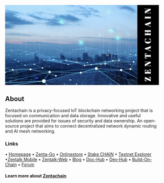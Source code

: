 <body>
<img src="https://github.com/ZentaChain/.github/blob/main/assets/zentachain_github.png">
</body>

## About
Zentachain is a privacy-focused IoT blockchain networking project that is focused on communication and data storage. Innovative and useful solutions are provided for issues of security and data ownership. An open-source project that aims to connect decentralized network dynamic routing and AI mesh networking.

### Links

• [Homepage](https://zentachain.io) • [Zenta-Go](https://zenta-go.com) • [Onlinestore](https://zentanode.com) • [Stake CHAIN](https://staking.zentachain.io) • [Testnet Explorer](https://explorer-sepolia.zentachain.io) •[Zentalk Mobile](https://zentachain.io/zentalkmobile) • [Zentalk-Web](https://zentalk.chat) • [Blog](https://zentachain.blog) • [Doc-Hub](https://docs.zentachain.io) • [Dev-Hub](https://devs.zentachain.io) • [Build-On-Chain](https://devs-chain.zentachain.io) • [Forum](http://forum.zentanode.com)
  
#### Learn more about [Zentachain](https://github.com/ZentaChain/Zentachain)
